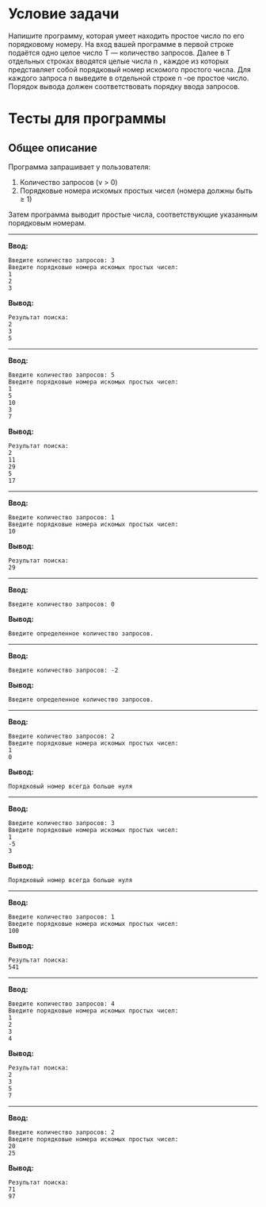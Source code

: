 # Условие задачи

Напишите программу, которая умеет находить простое число по его порядковому
номеру. На вход вашей программе в первой строке подаётся одно целое число T
— количество запросов. Далее в T отдельных строках вводятся целые числа n ,
каждое из которых представляет собой порядковый номер искомого простого
числа. Для каждого запроса n выведите в отдельной строке n -ое простое число.
Порядок вывода должен соответствовать порядку ввода запросов.

# Тесты для программы

## Общее описание
Программа запрашивает у пользователя:
1. Количество запросов (v > 0)
2. Порядковые номера искомых простых чисел (номера должны быть ≥ 1)

Затем программа выводит простые числа, соответствующие указанным порядковым номерам.

---

**Ввод:**
```
Введите количество запросов: 3
Введите порядковые номера искомых простых чисел:
1
2
3
```

**Вывод:**
```
Результат поиска:
2
3
5
```

---

**Ввод:**
```
Введите количество запросов: 5
Введите порядковые номера искомых простых чисел:
1
5
10
3
7
```

**Вывод:**
```
Результат поиска:
2
11
29
5
17
```

---

**Ввод:**
```
Введите количество запросов: 1
Введите порядковые номера искомых простых чисел:
10
```

**Вывод:**
```
Результат поиска:
29
```

---

**Ввод:**
```
Введите количество запросов: 0
```

**Вывод:**
```
Введите определенное количество запросов.
```

---

**Ввод:**
```
Введите количество запросов: -2
```

**Вывод:**
```
Введите определенное количество запросов.
```

---

**Ввод:**
```
Введите количество запросов: 2
Введите порядковые номера искомых простых чисел:
1
0
```

**Вывод:**
```
Порядковый номер всегда больше нуля
```

---

**Ввод:**
```
Введите количество запросов: 3
Введите порядковые номера искомых простых чисел:
1
-5
3
```

**Вывод:**
```
Порядковый номер всегда больше нуля
```

---

**Ввод:**
```
Введите количество запросов: 1
Введите порядковые номера искомых простых чисел:
100
```

**Вывод:**
```
Результат поиска:
541
```

---

**Ввод:**
```
Введите количество запросов: 4
Введите порядковые номера искомых простых чисел:
1
2
3
4
```

**Вывод:**
```
Результат поиска:
2
3
5
7
```

---

**Ввод:**
```
Введите количество запросов: 2
Введите порядковые номера искомых простых чисел:
20
25
```

**Вывод:**
```
Результат поиска:
71
97
```